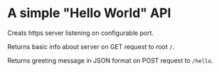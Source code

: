 # A simple "Hello World" API

Creats https server listening on configurable port.

Returns basic info about server on GET request to root `/`.

Returns greeting message in JSON format on POST request to `/hello`.